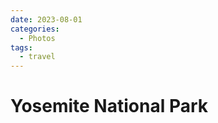 ```yaml
---
date: 2023-08-01
categories:
  - Photos
tags:
  - travel
---
```


# Yosemite National Park

<!-- more -->

<script async src="//www.instagram.com/embed.js"></script>

<blockquote class="instagram-media" data-instgrm-captioned
    data-instgrm-permalink="https://www.instagram.com/p/C1hZYZeLMu2/">
</blockquote>

<blockquote class="instagram-media" data-instgrm-captioned
    data-instgrm-permalink="https://www.instagram.com/p/C1hZcXzL_Yu/">
</blockquote>

<blockquote class="instagram-media" data-instgrm-captioned
    data-instgrm-permalink="https://www.instagram.com/p/C1hZepmL775/">
</blockquote>

<blockquote class="instagram-media" data-instgrm-captioned
    data-instgrm-permalink="https://www.instagram.com/p/C1k2JN7Pxkb/">
</blockquote>

<blockquote class="instagram-media" data-instgrm-captioned
    data-instgrm-permalink="https://www.instagram.com/p/C1k2UxSPPfo/">
</blockquote>

<blockquote class="instagram-media" data-instgrm-captioned
    data-instgrm-permalink="https://www.instagram.com/p/C1k2h_jvsov/">
</blockquote>

<blockquote class="instagram-media" data-instgrm-captioned
    data-instgrm-permalink="https://www.instagram.com/p/C1k2m8bP8AB/">
</blockquote>

<blockquote class="instagram-media" data-instgrm-captioned
    data-instgrm-permalink="https://www.instagram.com/p/C1k2si7PSKW/">
</blockquote>

<blockquote class="instagram-media" data-instgrm-captioned
    data-instgrm-permalink="https://www.instagram.com/p/C1k2ylEvQWS/">
</blockquote>

<blockquote class="instagram-media" data-instgrm-captioned
    data-instgrm-permalink="https://www.instagram.com/p/C1k25OmvsQ_/">
</blockquote>

<blockquote class="instagram-media" data-instgrm-captioned
    data-instgrm-permalink="https://www.instagram.com/p/C1k2-f8PrTR/">
</blockquote>

<blockquote class="instagram-media" data-instgrm-captioned
    data-instgrm-permalink="https://www.instagram.com/p/C1k3ChlvsOz/">
</blockquote>

<blockquote class="instagram-media" data-instgrm-captioned
    data-instgrm-permalink="https://www.instagram.com/p/C1k3MFTPc_N/">
</blockquote>

<blockquote class="instagram-media" data-instgrm-captioned
    data-instgrm-permalink="https://www.instagram.com/p/C1k3TwcvfZf/">
</blockquote>

<blockquote class="instagram-media" data-instgrm-captioned
    data-instgrm-permalink="https://www.instagram.com/p/C1k3X5_voMl/">
</blockquote>

<blockquote class="instagram-media" data-instgrm-captioned
    data-instgrm-permalink="https://www.instagram.com/p/C1k3erJvqvK/">
</blockquote>